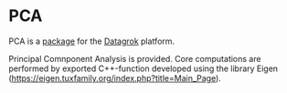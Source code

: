 # PCA

PCA is a [package](https://datagrok.ai/help/develop/develop#packages) for the [Datagrok](https://datagrok.ai) platform.

Principal Comnponent Analysis is provided. Core computations are performed by exported C++-function developed using the library Eigen (https://eigen.tuxfamily.org/index.php?title=Main_Page).